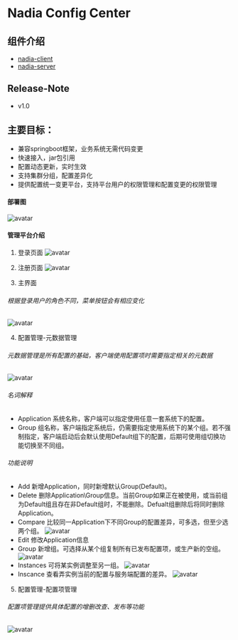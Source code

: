 # Nadia Config Center

## 组件介绍
- [nadia-client](nadia-client/README.md)
- [nadia-server](nadia-server/README.md)

## Release-Note
- v1.0

## 主要目标：

- 兼容springboot框架，业务系统无需代码变更
- 快速接入，jar包引用
- 配置动态更新，实时生效
- 支持集群分组，配置差异化
- 提供配置统一变更平台，支持平台用户的权限管理和配置变更的权限管理

#### 部署图
![avatar](docs/pic/服务部署图.png)

#### 管理平台介绍

1. 登录页面
![avatar](docs/pic/登录.png)

2. 注册页面
![avatar](docs/pic/注册.png)

3. 主界面
###### 根据登录用户的角色不同，菜单按钮会有相应变化
![avatar](docs/pic/主页面.png)

4. 配置管理-元数据管理
###### 元数据管理是所有配置的基础，客户端使用配置项时需要指定相关的元数据
![avatar](docs/pic/metadata.png)

###### 名词解释
* Application 系统名称，客户端可以指定使用任意一套系统下的配置。
* Group 组名称，客户端指定系统后，仍需要指定使用系统下的某个组。若不强制指定，客户端启动后会默认使用Default组下的配置，后期可使用组切换功能切换至不同组。

###### 功能说明
* Add 新增Application，同时新增默认Group(Default)。
* Delete 删除Application\Group信息。当前Group如果正在被使用，或当前组为Default组且存在非Default组时，不能删除。Defualt组删除后将同时删除Application。
* Compare 比较同一Application下不同Group的配置差异，可多选，但至少选两个组。
![avatar](docs/pic/compare.png)
* Edit 修改Application信息
* Group 新增组。可选择从某个组复制所有已发布配置项，或生产新的空组。
![avatar](docs/pic/addGroup.png)
* Instances 可将某实例调整至另一组。
![avatar](docs/pic/switch.png)
* Inscance 查看弄实例当前的配置与服务端配置的差异。
![avatar](docs/pic/instance.png)

5. 配置管理-配置项管理
###### 配置项管理提供具体配置的增删改查、发布等功能
![avatar](docs/pic/configs.png)
